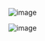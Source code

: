 ![image](https://user-images.githubusercontent.com/83400697/207389240-0dd6d7d2-a7a9-40a8-9137-22fac31e8db1.png)


![image](https://user-images.githubusercontent.com/83400697/207384290-3b861572-90ae-4a90-b84d-690057044055.png)

